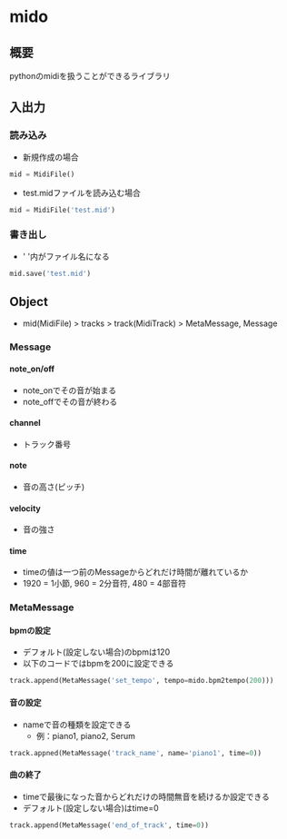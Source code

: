 # mido

## 概要
pythonのmidiを扱うことができるライブラリ

## 入出力
### 読み込み
- 新規作成の場合
```python
mid = MidiFile()
```

- test.midファイルを読み込む場合
```python
mid = MidiFile('test.mid')
```

### 書き出し
- ' '内がファイル名になる
```python
mid.save('test.mid')
```

## Object
- mid(MidiFile) > tracks > track(MidiTrack) > MetaMessage, Message
### Message
#### note_on/off
- note_onでその音が始まる
- note_offでその音が終わる
#### channel
- トラック番号
#### note
- 音の高さ(ピッチ)
#### velocity
- 音の強さ
#### time
- timeの値は一つ前のMessageからどれだけ時間が離れているか
- 1920 = 1小節, 960 = 2分音符, 480 = 4部音符

### MetaMessage
#### bpmの設定
- デフォルト(設定しない場合)のbpmは120
- 以下のコードではbpmを200に設定できる
```python
track.append(MetaMessage('set_tempo', tempo=mido.bpm2tempo(200)))
```

#### 音の設定
- nameで音の種類を設定できる
	- 例：piano1, piano2, Serum
```python
track.appned(MetaMessage('track_name', name='piano1', time=0))
```

#### 曲の終了
- timeで最後になった音からどれだけの時間無音を続けるか設定できる
- デフォルト(設定しない場合)はtime=0
```python
track.append(MetaMessage('end_of_track', time=0))
```